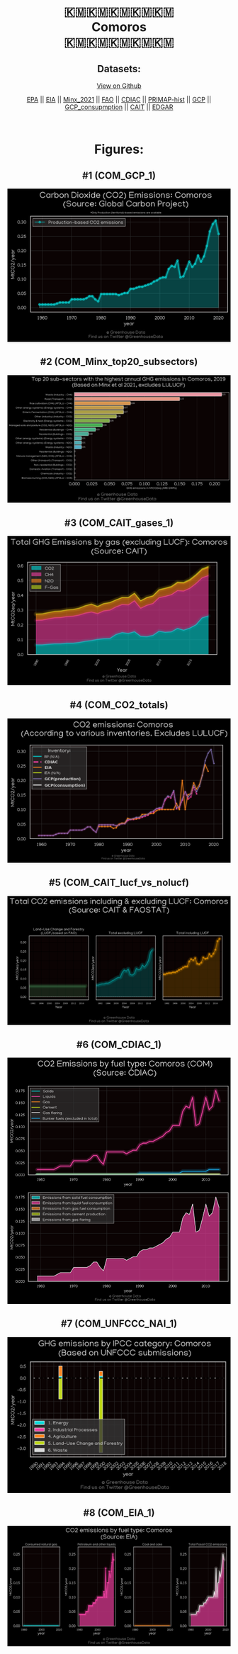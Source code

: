 
<center>
<h1 align="center">
🇰🇲🇰🇲🇰🇲🇰🇲🇰🇲
<br>
Comoros
<br>
🇰🇲🇰🇲🇰🇲🇰🇲🇰🇲
</h1>
<h2>Datasets:</h2>
<p><a href="https://github.com/dquintani/GreenhouseData/tree/master/country_data/COM_Comoros/data">View on Github</a>
<br></p><p><a href="data/COM_EPA.csv">EPA</a> || <a href="data/COM_EIA.csv">EIA</a> || <a href="data/COM_Minx_2021.csv">Minx_2021</a> || <a href="data/COM_FAO.csv">FAO</a> || <a href="data/COM_CDIAC.csv">CDIAC</a> || <a href="data/COM_PRIMAP-hist.csv">PRIMAP-hist</a> || <a href="data/COM_GCP.csv">GCP</a> || <a href="data/COM_GCP_consupmption.csv">GCP_consupmption</a> || <a href="data/COM_CAIT.csv">CAIT</a> || <a href="data/COM_EDGAR.csv">EDGAR</a></p><p><br></p>
<h1>Figures:</h1><h2>#1 (COM_GCP_1)</h2>
<p><img alt="" src="figures/COM_GCP_1.png" /></p><h2>#2 (COM_Minx_top20_subsectors)</h2>
<p><img alt="" src="figures/COM_Minx_top20_subsectors.png" /></p><h2>#3 (COM_CAIT_gases_1)</h2>
<p><img alt="" src="figures/COM_CAIT_gases_1.png" /></p><h2>#4 (COM_CO2_totals)</h2>
<p><img alt="" src="figures/COM_CO2_totals.png" /></p><h2>#5 (COM_CAIT_lucf_vs_nolucf)</h2>
<p><img alt="" src="figures/COM_CAIT_lucf_vs_nolucf.png" /></p><h2>#6 (COM_CDIAC_1)</h2>
<p><img alt="" src="figures/COM_CDIAC_1.png" /></p><h2>#7 (COM_UNFCCC_NAI_1)</h2>
<p><img alt="" src="figures/COM_UNFCCC_NAI_1.png" /></p><h2>#8 (COM_EIA_1)</h2>
<p><img alt="" src="figures/COM_EIA_1.png" /></p>